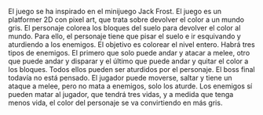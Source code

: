 El juego se ha inspirado en el minijuego Jack Frost.
El juego es un platformer 2D con pixel art, que trata sobre devolver el color a un mundo gris. El personaje colorea los bloques del suelo para devolver el color al mundo. Para ello, el personaje tiene que pisar el suelo e ir esquivando y aturdiendo a los enemigos. El objetivo es colorear el nivel entero.
Habrá tres tipos de enemigos. El primero que solo puede andar y atacar a melee, otro que puede andar y disparar y el último que puede andar y quitar el color a los bloques. Todos ellos pueden ser aturdidos por el personaje.
El boss final todavía no está pensado.
El jugador puede moverse, saltar y tiene un ataque a melee, pero no mata a enemigos, solo los aturde. Los enemigos sí pueden matar al jugador, que tendrá tres vidas, y a medida que tenga menos vida, el color del personaje se va convirtiendo en más gris. 
